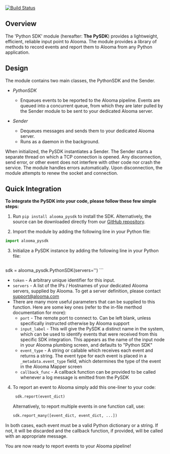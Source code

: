 [![Build Status](https://travis-ci.org/Aloomaio/python-sdk.svg?branch=master)](https://travis-ci.org/Aloomaio/python-sdk) 

**Overview**
---------
The 'Python SDK' module (hereafter: **The PySDK**) provides a lightweight, efficient, reliable input point to Alooma. The module provides a library of methods to record events and report them to Alooma from any Python application.

**Design**
----------
The module contains two main classes, the PythonSDK and the Sender.

- *PythonSDK*
  - Enqueues events to be reported to the Alooma pipeline. Events are queued into a concurrent queue, from which they are later pulled by the Sender module to be sent to your dedicated Alooma server.

- *Sender*
  - Dequeues messages and sends them to your dedicated Alooma server.
  - Runs as a daemon in the background.

When initialized, the PySDK instantiates a Sender. The Sender starts a separate thread on which a TCP connection is opened. Any disconnection, send error, or other event does not interfere with other code nor crash the service. The module handles errors automatically. Upon disconnection, the module attempts to renew the socket and connection.

**Quick Integration**
-----------
**To integrate the PySDK into your code, please follow these few simple steps:**

1. Run `pip install alooma_pysdk` to install the SDK. Alternatively, the source can be downloaded directly from our [GitHub repository](https://github.com/Aloomaio/python-sdk).

2. Import the module by adding the following line in your Python file:

  ``` Python
  import alooma_pysdk
  ```
3. Initialize a PySDK instance by adding the following line in your Python file:

    ``` Python
sdk = alooma_pysdk.PythonSDK(servers='<your-alooma-server>')
    ```
  - `token` - A arbitrary unique identifier for this input.
  - `servers` - A list of the IPs / Hostnames of your dedicated Alooma servers, supplied by Alooma. To get a server definition, please contact [support@alooma.com](mailto:support@alooma.com)
  - There are many more useful parameters that can be supplied to this function. Here are some key ones (refer to the in-file merthod documentation for more):
      - `port` - The remote port to connect to. Can be left blank, unless specifically instructed otherwise by Alooma support
      - `input_label` - This will give the PySDK a distinct name in the system, which can be used to identify events that were received from this specific SDK integration. This appears as the name of the input node in your Alooma plumbing screen, and defaults to "Python SDK"
      -  `event_type` - A string or callable which receives each event and returns a string. The event type for each event is placed in a `_metadata.event_type` field, which determines the type of the event in the Alooma Mapper screen
      - `callback_func` - A callback function can be provided to be called whenever a log message is emitted from the PySDK
4. To report an event to Alooma simply add this one-liner to your code:

   ``` Python
    sdk.report(event_dict)
    ```
    Alternatively, to report multiple events in one function call, use:

    ``` Python
    sdk.report_many([event_dict, event_dict, ...])
    ```

  In both cases, each event must be a valid Python dictionary or a string. If not, it will be discarded and the callback function, if provided, will be called with an appropriate message.

You are now ready to report events to your Alooma pipeline!
